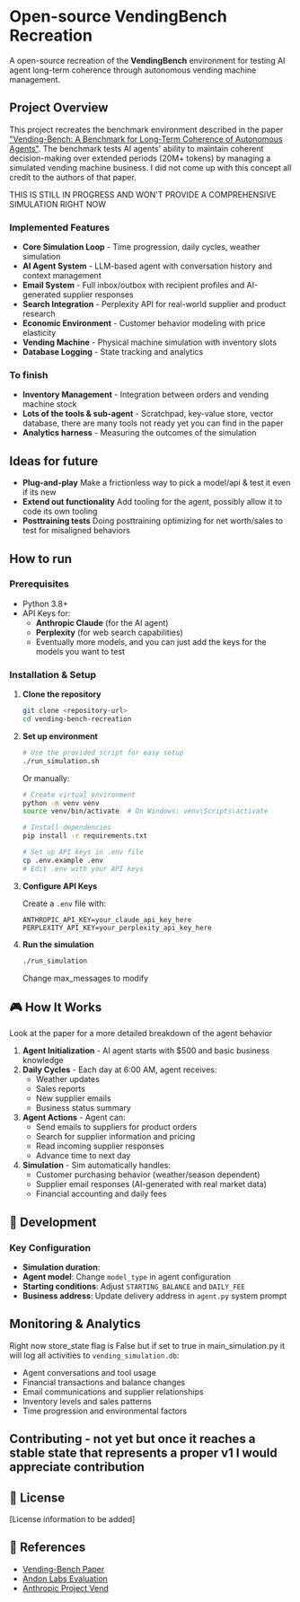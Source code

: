 # Open-source VendingBench Recreation

A open-source recreation of the **VendingBench** environment for testing AI agent long-term coherence through autonomous vending machine management.

## Project Overview

This project recreates the benchmark environment described in the paper ["Vending-Bench: A Benchmark for Long-Term Coherence of Autonomous Agents"](https://arxiv.org/abs/2502.15840). The benchmark tests AI agents' ability to maintain coherent decision-making over extended periods (20M+ tokens) by managing a simulated vending machine business. I did not come up with this concept all credit to the authors of that paper. 

THIS IS STILL IN PROGRESS AND WON'T PROVIDE A COMPREHENSIVE SIMULATION RIGHT NOW

### Implemented Features
- **Core Simulation Loop** - Time progression, daily cycles, weather simulation
- **AI Agent System** - LLM-based agent with conversation history and context management
- **Email System** - Full inbox/outbox with recipient profiles and AI-generated supplier responses
- **Search Integration** - Perplexity API for real-world supplier and product research
- **Economic Environment** - Customer behavior modeling with price elasticity
- **Vending Machine** - Physical machine simulation with inventory slots
- **Database Logging** - State tracking and analytics

### To finish 
- **Inventory Management** - Integration between orders and vending machine stock
- **Lots of the tools & sub-agent** - Scratchpad, key-value store, vector database, there are many tools not ready yet you can find in the paper
- **Analytics harness** - Measuring the outcomes of the simulation 

## Ideas for future 
- **Plug-and-play** Make a frictionless way to pick a model/api & test it even if its new
- **Extend out functionality** Add tooling for the agent, possibly allow it to code its own tooling 
- **Posttraining tests** Doing posttraining optimizing for net worth/sales to test for misaligned behaviors

## How to run

### Prerequisites
- Python 3.8+
- API Keys for:
  - **Anthropic Claude** (for the AI agent)
  - **Perplexity** (for web search capabilities)
  - Eventually more models, and you can just add the keys for the models you want to test

### Installation & Setup

1. **Clone the repository**
   ```bash
   git clone <repository-url>
   cd vending-bench-recreation
   ```

2. **Set up environment**
   ```bash
   # Use the provided script for easy setup
   ./run_simulation.sh
   ```

   Or manually:
   ```bash
   # Create virtual environment
   python -m venv venv
   source venv/bin/activate  # On Windows: venv\Scripts\activate
   
   # Install dependencies
   pip install -r requirements.txt
   
   # Set up API keys in .env file
   cp .env.example .env
   # Edit .env with your API keys
   ```

3. **Configure API Keys**
   
   Create a `.env` file with:
   ```
   ANTHROPIC_API_KEY=your_claude_api_key_here
   PERPLEXITY_API_KEY=your_perplexity_api_key_here
   ```

4. **Run the simulation**
   ```bash
   ./run_simulation
   ```
   Change max_messages to modify 

## 🎮 How It Works

Look at the paper for a more detailed breakdown of the agent behavior 
1. **Agent Initialization** - AI agent starts with $500 and basic business knowledge
2. **Daily Cycles** - Each day at 6:00 AM, agent receives:
   - Weather updates
   - Sales reports
   - New supplier emails
   - Business status summary
3. **Agent Actions** - Agent can:
   - Send emails to suppliers for product orders
   - Search for supplier information and pricing
   - Read incoming supplier responses
   - Advance time to next day
4. **Simulation** - Sim automatically handles:
   - Customer purchasing behavior (weather/season dependent)
   - Supplier email responses (AI-generated with real market data)
   - Financial accounting and daily fees

## 🔧 Development

### Key Configuration
- **Simulation duration**:
- **Agent model**: Change `model_type` in agent configuration
- **Starting conditions**: Adjust `STARTING_BALANCE` and `DAILY_FEE`
- **Business address**: Update delivery address in `agent.py` system prompt

## Monitoring & Analytics


Right now store_state flag is False but if set to true in main_simulation.py it will log all activities to `vending_simulation.db`:
- Agent conversations and tool usage
- Financial transactions and balance changes
- Email communications and supplier relationships
- Inventory levels and sales patterns
- Time progression and environmental factors

## Contributing - not yet but once it reaches a stable state that represents a proper v1 I would appreciate contribution 

## 📄 License

[License information to be added]

## 🔗 References

- [Vending-Bench Paper](https://arxiv.org/abs/2502.15840)
- [Andon Labs Evaluation](https://andonlabs.com/evals/vending-bench)
- [Anthropic Project Vend](https://www.anthropic.com/research/project-vend-1)